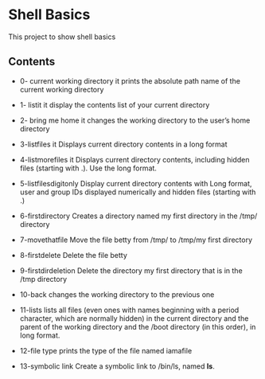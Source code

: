 # Shell Basics
This project to show shell basics

## Contents
* 0- current working directory
it prints the absolute path name of the current working directory

* 1- listit
it display the contents list of your current directory

* 2- bring me home
it changes the working directory to the user’s home directory

* 3-listfiles
it Displays current directory contents in a long format

* 4-listmorefiles
it Displays current directory contents, including hidden files (starting with .). Use the long format.

* 5-listfilesdigitonly
Display current directory contents with Long format, user and group IDs displayed numerically and hidden files (starting with .)

* 6-firstdirectory
Creates a directory named my first directory in the /tmp/ directory

* 7-movethatfile
Move the file betty from /tmp/ to /tmp/my first directory

* 8-firstdelete
Delete the file betty

* 9-firstdirdeletion
Delete the directory my first directory that is in the /tmp directory

* 10-back
changes the working directory to the previous one

* 11-lists
lists all files (even ones with names beginning with a period character, which are normally hidden) 
in the current directory and the parent of the working directory and the /boot directory (in this order), in long format.

* 12-file type
prints the type of the file named iamafile

* 13-symbolic link
Create a symbolic link to /bin/ls, named __ls__.
